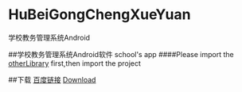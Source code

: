 # HuBeiGongChengXueYuan
学校教务管理系统Android


##学校教务管理系统Android软件  school's app
####Please import the [otherLibrary](https://github.com/guohuanwen/HuBeiGongChengXueYuan/tree/master/otherLibrary) first,then import the project  


##下载
[百度链接](http://shouji.baidu.com/soft/item?docid=7872467&from=&f=search_app_湖北工程学院%40list_1_title%401%40header_software_input)
[Download](http://shouji.baidu.com/soft/item?docid=7872467&from=&f=search_app_湖北工程学院%40list_1_title%401%40header_software_input)
 <br>

